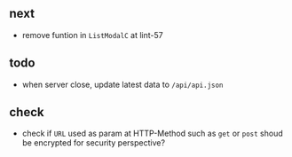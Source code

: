 ## next

- remove funtion in `ListModalC` at lint-57

## todo

- when server close, update latest data to `/api/api.json`

## check

- check if `URL` used as param at HTTP-Method such as `get` or `post` shoud be encrypted for security perspective?